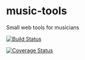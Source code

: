 # music-tools
Small web tools for musicians

[![Build Status](https://travis-ci.org/nocarroll/music-tools.svg?branch=master)](https://travis-ci.org/nocarroll/music-tools)

[![Coverage Status](https://coveralls.io/repos/github/nocarroll/music-tools/badge.svg?branch=master)](https://coveralls.io/github/nocarroll/music-tools?branch=master)
